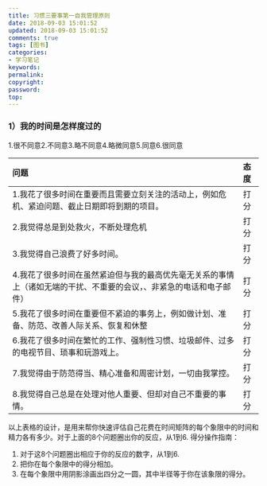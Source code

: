 ```yaml
---
title: 习惯三要事第一自我管理原则
date: 2018-09-03 15:01:52
updated: 2018-09-03 15:01:52
comments: true
tags: [图书]
categories:
- 学习笔记
keywords: 
permalink: 
copyright: 
password: 
top:   
---
```

### 1）我的时间是怎样度过的
1.很不同意2.不同意3.略不同意4.略微同意5.同意6.很同意

|问题|态度|
|:-------|:------|
|1.我花了很多时间在重要而且需要立刻关注的活动上，例如危机、紧迫问题、截止日期即将到期的项目。|打分 |
|2.我觉得总是到处救火，不断处理危机|打分 |
|3.我觉得自己浪费了好多时间。|打分 |
|4.我花了很多时间在虽然紧迫但与我的最高优先毫无关系的事情上（诸如无端的干扰、不重要的会议，、非紧急的电话和电子邮件）|打分 |
|5.我花了很多时间在重要但不紧迫的事务上，例如做计划、准备、防范、改善人际关系、恢复和休整|打分 |
|6.我花了很多时间在繁忙的工作、强制性习惯、垃圾邮件、过多的电视节目、琐事和玩游戏上。|打分 |
|7.我觉得由于防范得当、精心准备和周密计划，一切由我掌控。|打分 |
|8.我觉得自己总是在处理对他人重要、但却对自己不重要的事情。|打分 |

以上表格的设计，是用来帮你快速评估自己花费在时间矩阵的每个象限中的时间和精力各有多少。对于上面的8个问题圈出你的反应，从1到6.
得分操作指南：
1. 对于这8个问题圈出相应于你的反应的数字，从1到6.
2. 把你在每个象限中的得分相加。
3. 在每个象限中用阴影涂画出四分之一圆，其中半径等于你在该象限的得分。

























